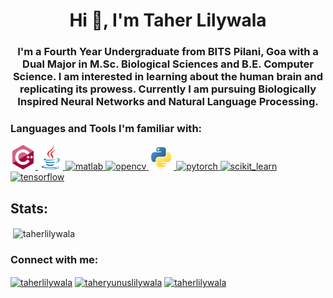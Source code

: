 <h1 align="center">Hi <span class="wave">👋</span>, I'm Taher Lilywala</h1>
<h3 align="center">I'm a Fourth Year Undergraduate from BITS Pilani, Goa with a Dual Major in M.Sc. Biological Sciences and B.E. Computer Science. I am interested in learning about the human brain and replicating its prowess. Currently I am pursuing Biologically Inspired Neural Networks and Natural Language Processing.</h3>

<h3 align="left">Languages and Tools I'm familiar with:</h3>
<p align="left"> <a href="https://www.w3schools.com/cpp/" target="_blank"> <img src="https://raw.githubusercontent.com/devicons/devicon/master/icons/cplusplus/cplusplus-original.svg" alt="cplusplus" width="40" height="40"/> </a> <a href="https://www.java.com" target="_blank"> <img src="https://raw.githubusercontent.com/devicons/devicon/master/icons/java/java-original.svg" alt="java" width="40" height="40"/> </a> <a href="https://www.mathworks.com/" target="_blank"> <img src="https://upload.wikimedia.org/wikipedia/commons/2/21/Matlab_Logo.png" alt="matlab" width="40" height="40"/> </a> <a href="https://opencv.org/" target="_blank"> <img src="https://www.vectorlogo.zone/logos/opencv/opencv-icon.svg" alt="opencv" width="40" height="40"/> </a> <a href="https://www.python.org" target="_blank"> <img src="https://raw.githubusercontent.com/devicons/devicon/master/icons/python/python-original.svg" alt="python" width="40" height="40"/> </a> <a href="https://pytorch.org/" target="_blank"> <img src="https://www.vectorlogo.zone/logos/pytorch/pytorch-icon.svg" alt="pytorch" width="40" height="40"/> </a> <a href="https://scikit-learn.org/" target="_blank"> <img src="https://upload.wikimedia.org/wikipedia/commons/0/05/Scikit_learn_logo_small.svg" alt="scikit_learn" width="40" height="40"/> </a> <a href="https://www.tensorflow.org" target="_blank"> <img src="https://www.vectorlogo.zone/logos/tensorflow/tensorflow-icon.svg" alt="tensorflow" width="40" height="40"/> </a> </p>

## Stats:
<p>&nbsp;<img align="center" src="https://github-readme-stats.vercel.app/api?username=taherlilywala&show_icons=true&locale=en&theme=tokyonight" alt="taherlilywala" /></p>

<h3 align="left">Connect with me:</h3>
<p align="left">
<a href="https://twitter.com/taherlilywala" target="blank"><img align="center" src="https://raw.githubusercontent.com/rahuldkjain/github-profile-readme-generator/master/src/images/icons/Social/twitter.svg" alt="taherlilywala" height="30" width="40" /></a>
<a href="https://kaggle.com/taheryunuslilywala" target="blank"><img align="center" src="https://raw.githubusercontent.com/rahuldkjain/github-profile-readme-generator/master/src/images/icons/Social/kaggle.svg" alt="taheryunuslilywala" height="30" width="40" /></a>
<a href="https://instagram.com/taherlilywala" target="blank"><img align="center" src="https://raw.githubusercontent.com/rahuldkjain/github-profile-readme-generator/master/src/images/icons/Social/instagram.svg" alt="taherlilywala" height="30" width="40" /></a>
</p>

<!--
**TaherLilywala/TaherLilywala** is a ✨ _special_ ✨ repository because its `README.md` (this file) appears on your GitHub profile.

Here are some ideas to get you started:

- 🔭 I’m currently working on ...
- 🌱 I’m currently learning ...
- 👯 I’m looking to collaborate on ...
- 🤔 I’m looking for help with ...
- 💬 Ask me about ...
- 📫 How to reach me: ...
- 😄 Pronouns: ...
- ⚡ Fun fact: ...
-->
